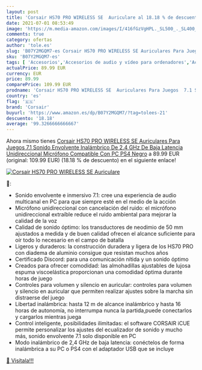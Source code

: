```yaml
---
layout: post
title: 'Corsair HS70 PRO WIRELESS SE  Auriculare al 18.18 % de descuento'
date: 2021-07-01 08:53:49
image: 'https://m.media-amazon.com/images/I/416fGzVgHPL._SL500_._SL400_.jpg'
comments: true
category: ofertas
author: 'tole.es'
slug: 'B07Y2MGQM7-es Corsair HS70 PRO WIRELESS SE Auriculares Para Juegos 7.1...'
sku: 'B07Y2MGQM7-es'
tags: [ 'Accesorios','Accesorios de audio y vídeo para ordenadores','Accesorios para Juegos PC','Accesorios para PlayStation 3','Accesorios para PlayStation 4','Accesorios para Xbox One','Auriculares con micrófonos','Auriculares gaming con micrófono para PlayStation 4','Auriculares gaming para PC','Auriculares gaming para PlayStation 3','Auriculares gaming para Xbox One','Hardware y juegos para PlayStation 3','Hardware y juegos para PlayStation 4','Hardware y juegos para Xbox One','Informática','Juegos y Accesorios para PC','Sistemas precursores y micro consolas','Videojuegos','corsair','ps4', ]
actualPrice: 89.99 EUR
currency: EUR
price: 89.99
comparePrice: 109.99 EUR
prodname: 'Corsair HS70 PRO WIRELESS SE  Auriculares Para Juegos  7.1 Sonido Envolvente  Inalámbrico De 2.4 GHz De Baja Latencia  Unidireccional Micrófono  Compatible Con PC  PS4   Negro'
country: 'es'
flag: '🇪🇸'
brand: 'Corsair'
buyurl: 'https://www.amazon.es/dp/B07Y2MGQM7/?tag=tolees-21'
descuento: '18.18'
average: '99.3266666666667'
---
```


Ahora mismo tienes [Corsair HS70 PRO WIRELESS SE  Auriculares Para Juegos  7.1 Sonido Envolvente  Inalámbrico De 2.4 GHz De Baja Latencia  Unidireccional Micrófono  Compatible Con PC  PS4   Negro](https://www.amazon.es/dp/B07Y2MGQM7/?tag=tolees-21) a 89.99 EUR (original: 109.99 EUR) (18.18 %  de descuento) en el siguiente enlace!

[![Corsair HS70 PRO WIRELESS SE  Auriculare](https://m.media-amazon.com/images/I/416fGzVgHPL._SL500_._SL400_.jpg)](https://www.amazon.es/dp/B07Y2MGQM7/?tag=tolees-21)

🔎:

- Sonido envolvente e inmersivo 7.1: cree una experiencia de audio multicanal en PC para que siempre esté en el medio de la acción
- Micrófono unidireccional con cancelación del ruido: el micrófono unidireccional extraíble reduce el ruido ambiental para mejorar la calidad de la voz
- Calidad de sonido óptimo: los transductores de neodimio de 50 mm ajustados a medida y de buen calidad ofrecen el alcance suficiente para oír todo lo necesario en el campo de batalla
- Ligeros y duraderos: la construcción duradera y ligera de los HS70 PRO con diadema de aluminio consigue que resistan muchos años
- Certificado Discord: para una comunicación nítida y un sonido óptimo
- Creados para ofrecer comodidad: las almohadillas ajustables de lujosa espuma viscoelástica proporcionan una comodidad óptima durante horas de juego
- Controles para volumen y silencio en auricular: controles para volumen y silencio en auricular que permiten realizar ajustes sobre la marcha sin distraerse del juego
- Libertad inalámbrica: hasta 12 m de alcance inalámbrico y hasta 16 horas de autonomía, no interrumpa nunca la partida,puede conectarlos y cargarlos mientras juega
- Control inteligente, posibilidades ilimitadas: el software CORSAIR iCUE permite personalizar los ajustes del ecualizador de sonido y mucho más, sonido envolvente 7.1 solo disponible en PC
- Modo inalámbrico de 2,4 GHz de baja latencia: conéctelos de forma inalámbrica a su PC o PS4 con el adaptador USB que se incluye

[🛒 Visítala!!!](https://www.amazon.es/dp/B07Y2MGQM7/?tag=tolees-21)
